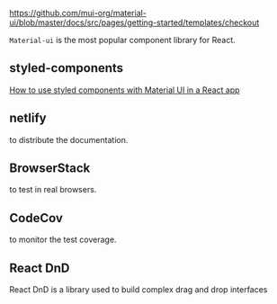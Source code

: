 https://github.com/mui-org/material-ui/blob/master/docs/src/pages/getting-started/templates/checkout

`Material-ui` is the most popular component library for React.

## styled-components

[How to use styled components with Material UI in a React app](https://www.sipios.com/blog-tech/how-to-use-styled-components-with-material-ui-in-a-react-app)


## netlify

to distribute the documentation.

## BrowserStack

to test in real browsers.

## CodeCov

to monitor the test coverage.

## React DnD

React DnD is a library used to build complex drag and drop interfaces